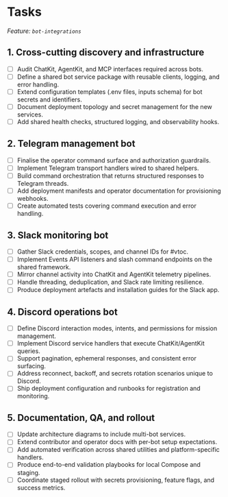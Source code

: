 # Tasks

_Feature: `bot-integrations`_

## 1. Cross-cutting discovery and infrastructure
- [ ] Audit ChatKit, AgentKit, and MCP interfaces required across bots.
- [ ] Define a shared bot service package with reusable clients, logging, and error handling.
- [ ] Extend configuration templates (.env files, inputs schema) for bot secrets and identifiers.
- [ ] Document deployment topology and secret management for the new services.
- [ ] Add shared health checks, structured logging, and observability hooks.

## 2. Telegram management bot
- [ ] Finalise the operator command surface and authorization guardrails.
- [ ] Implement Telegram transport handlers wired to shared helpers.
- [ ] Build command orchestration that returns structured responses to Telegram threads.
- [ ] Add deployment manifests and operator documentation for provisioning webhooks.
- [ ] Create automated tests covering command execution and error handling.

## 3. Slack monitoring bot
- [ ] Gather Slack credentials, scopes, and channel IDs for #vtoc.
- [ ] Implement Events API listeners and slash command endpoints on the shared framework.
- [ ] Mirror channel activity into ChatKit and AgentKit telemetry pipelines.
- [ ] Handle threading, deduplication, and Slack rate limiting resilience.
- [ ] Produce deployment artefacts and installation guides for the Slack app.

## 4. Discord operations bot
- [ ] Define Discord interaction modes, intents, and permissions for mission management.
- [ ] Implement Discord service handlers that execute ChatKit/AgentKit queries.
- [ ] Support pagination, ephemeral responses, and consistent error surfacing.
- [ ] Address reconnect, backoff, and secrets rotation scenarios unique to Discord.
- [ ] Ship deployment configuration and runbooks for registration and monitoring.

## 5. Documentation, QA, and rollout
- [ ] Update architecture diagrams to include multi-bot services.
- [ ] Extend contributor and operator docs with per-bot setup expectations.
- [ ] Add automated verification across shared utilities and platform-specific handlers.
- [ ] Produce end-to-end validation playbooks for local Compose and staging.
- [ ] Coordinate staged rollout with secrets provisioning, feature flags, and success metrics.
